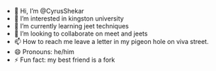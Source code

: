 - 👋 Hi, I’m @CyrusShekar
- 👀 I’m interested in kingston university
- 🌱 I’m currently learning jeet techniques
- 💞️ I’m looking to collaborate on meet and jeets
- 📫 How to reach me leave a letter in my pigeon hole on viva street.
- 😄 Pronouns: he/him
- ⚡ Fun fact: my best friend is a fork

<!---
CyrusShekar/CyrusShekar is a ✨ special ✨ repository because its `README.md` (this file) appears on your GitHub profile.
You can click the Preview link to take a look at your changes.
--->
